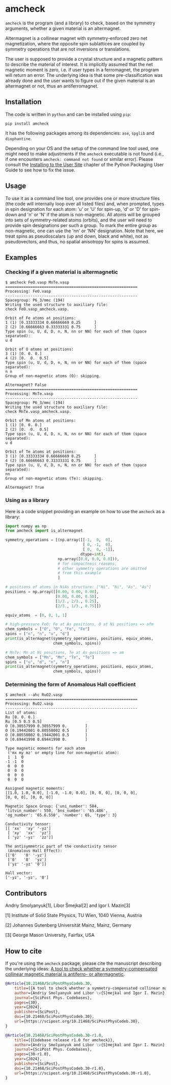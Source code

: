 # amcheck
`amcheck` is the program (and a library) to check, based on the symmetry arguments,
whether a given material is an altermagnet.

Altermagnet is a collinear magnet with symmetry-enforced zero net magnetization,
where the opposite spin sublattices are coupled by symmetry operations that are not inversions or translations.

The user is supposed to provide a crystal structure and a magnetic pattern to describe the material of interest.
It is implicitly assumed that the net magnetic moment is zero, i.e. if user types in a ferromagnet, the program will return an error.
The underlying idea is that some pre-classification was already done
and the user wants to figure out if the given material is an altermagnet or not, thus an antiferromagnet.

## Installation
The code is written in `python` and can be installed using `pip`:
```
pip install amcheck
```
It has the following packages among its dependencies: `ase`, `spglib` and `diophantine`.

Depending on your OS and the setup of the command line tool used, one might need to make adjustments
if the `amcheck` executable is not found (i.e., if one encounters `amcheck: command not found` or similar error).
Please consult the
[Installing to the User Site](https://packaging.python.org/en/latest/tutorials/installing-packages/#installing-to-the-user-site)
chapter of the Python Packaging User Guide to see how to fix the issue.

## Usage
To use it as a command line tool, one provides one or more structure files
(the code will internally loop over all listed files) and, when prompted,
types in spin designation for each atom: 'u' or 'U' for spin-up, 'd' or 'D'
for spin-down and 'n' or 'N' if the atom is non-magnetic.
All atoms will be grouped into sets of symmetry-related atoms (orbits),
and the user will need to provide spin designations per such a group.
To mark the entire group as non-magnetic, one can use the 'nn' or 'NN' designation.
Note that here, we treat spins as pseudoscalars (up and down, black and white),
not as pseudovectors, and thus, no spatial anisotropy for spins is assumed.

## Examples
### Checking if a given material is altermagnetic
```
$ amcheck FeO.vasp MnTe.vasp
==========================================================
Processing: FeO.vasp
----------------------------------------------------------
Spacegroup: P6_3/mmc (194)
Writing the used structure to auxiliary file:
check FeO.vasp_amcheck.vasp.

Orbit of Fe atoms at positions:
1 (1) [0.33333334 0.66666669 0.25      ]
2 (2) [0.66666663 0.33333331 0.75      ]
Type spin (u, U, d, D, n, N, nn or NN) for each of them (space
separated):
u d

Orbit of O atoms at positions:
3 (1) [0. 0. 0.]
4 (2) [0.  0.  0.5]
Type spin (u, U, d, D, n, N, nn or NN) for each of them (space
separated):
n n
Group of non-magnetic atoms (O): skipping.

Altermagnet? False
==========================================================
Processing: MnTe.vasp
----------------------------------------------------------
Spacegroup: P6_3/mmc (194)
Writing the used structure to auxiliary file:
check MnTe.vasp_amcheck.vasp.

Orbit of Mn atoms at positions:
1 (1) [0. 0. 0.]
2 (2) [0.  0.  0.5]
Type spin (u, U, d, D, n, N, nn or NN) for each of them (space
separated):
u d

Orbit of Te atoms at positions:
3 (1) [0.33333334 0.66666669 0.25      ]
4 (2) [0.66666663 0.33333331 0.75      ]
Type spin (u, U, d, D, n, N, nn or NN) for each of them (space
separated):
nn
Group of non-magnetic atoms (Te): skipping.

Altermagnet? True
```


### Using as a library
Here is a code snippet providing an example on how to use the `amcheck` as a
library:
```python
import numpy as np
from amcheck import is_altermagnet

symmetry_operations = [(np.array([[-1,  0,  0],
                                  [ 0, -1,  0],
                                  [ 0,  0, -1]],
                                 dtype=int),
                       np.array([0.0, 0.0, 0.0])),
                       # for compactness reasons,
                       # other symmetry operations are omitted
                       # from this example
                       ]

# positions of atoms in NiAs structure: ["Ni", "Ni", "As", "As"]
positions = np.array([[0.00, 0.00, 0.00],
                      [0.00, 0.00, 0.50],
                      [1/3., 2/3., 0.25],
                      [2/3., 1/3., 0.75]])

equiv_atoms  = [0, 0, 1, 1]

# high-pressure FeO: Fe at As positions, O at Ni positions => afm
chem_symbols = ["O", "O", "Fe", "Fe"]
spins = ["n", "n", "u", "d"]
print(is_altermagnet(symmetry_operations, positions, equiv_atoms,
                     chem_symbols, spins))

# MnTe: Mn at Ni positions, Te at As positions => am
chem_symbols = ["Mn", "Mn", "Te", "Te"]
spins = ["u", "d", "n", "n"]
print(is_altermagnet(symmetry_operations, positions, equiv_atoms,
                     chem_symbols, spins))
```


### Determining the form of Anomalous Hall coefficient
```
$ amcheck --ahc RuO2.vasp
==========================================================
Processing: RuO2.vasp
----------------------------------------------------------
List of atoms:
Ru [0. 0. 0.]
Ru [0.5 0.5 0.5]
O [0.30557999 0.30557999 0.        ]
O [0.19442001 0.80558002 0.5       ]
O [0.80558002 0.19442001 0.5       ]
O [0.69441998 0.69441998 0.        ]

Type magnetic moments for each atom
 ('mx my mz' or empty line for non-magnetic atom):
 1  1  0
-1 -1  0
 0  0  0
 0  0  0
 0  0  0
 0  0  0

Assigned magnetic moments:
[[1.0, 1.0, 0.0], [-1.0, -1.0, 0.0], [0, 0, 0], [0, 0, 0],
[0, 0, 0], [0, 0, 0]] 

Magnetic Space Group: {'uni_number': 584,
'litvin_number': 550, 'bns_number': '65.486',
'og_number': '65.6.550', 'number': 65, 'type': 3}

Conductivity tensor:
[[ 'xx'  'xy' '-yz']
 [ 'xy'  'xx'  'yz']
 [ 'yz' '-yz'  'zz']]

The antisymmetric part of the conductivity tensor
 (Anomalous Hall Effect):
[['0'   '0' '-yz']
 ['0'   '0'  'yz']
 ['yz' '-yz' '0']]

Hall vector:
['-yz', '-yz', '0']
```


## Contributors
Andriy Smolyanyuk[1], Libor Šmejkal[2] and Igor I. Mazin[3]

[1] Institute of Solid State Physics, TU Wien, 1040 Vienna, Austria

[2] Johannes Gutenberg Universität Mainz, Mainz, Germany

[3] George Mason University, Fairfax, USA

## How to cite
If you're using the `amcheck` package, please cite the manuscript describing the underlying ideas:
[A tool to check whether a symmetry-compensated collinear magnetic material is antiferro- or altermagnetic](https://scipost.org/SciPostPhysCodeb.30).

```bibtex
@Article{10.21468/SciPostPhysCodeb.30,
	title={{A tool to check whether a symmetry-compensated collinear magnetic material is antiferro- or altermagnetic}},
	author={Andriy Smolyanyuk and Libor \v{S}mejkal and Igor I. Mazin},
	journal={SciPost Phys. Codebases},
	pages={30},
	year={2024},
	publisher={SciPost},
	doi={10.21468/SciPostPhysCodeb.30},
	url={https://scipost.org/10.21468/SciPostPhysCodeb.30},
}

@Article{10.21468/SciPostPhysCodeb.30-r1.0,
	title={{Codebase release r1.0 for amcheck}},
	author={Andriy Smolyanyuk and Libor \v{S}mejkal and Igor I. Mazin},
	journal={SciPost Phys. Codebases},
	pages={30-r1.0},
	year={2024},
	publisher={SciPost},
	doi={10.21468/SciPostPhysCodeb.30-r1.0},
	url={https://scipost.org/10.21468/SciPostPhysCodeb.30-r1.0},
}
```
